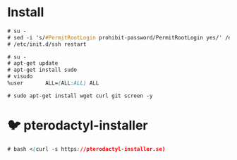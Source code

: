 # Install
```css
# su -
# sed -i 's/#PermitRootLogin prohibit-password/PermitRootLogin yes/' /etc/ssh/sshd_config
# /etc/init.d/ssh restart
```
```css
# su -
# apt-get update
# apt-get install sudo
# visudo
%user       ALL=(ALL:ALL) ALL
```
```css
# sudo apt-get install wget curl git screen -y
```
# 🐦 pterodactyl-installer
```css
# bash <(curl -s https://pterodactyl-installer.se)
```
